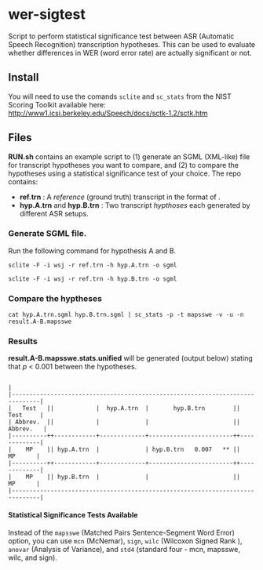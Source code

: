 # wer-sigtest
Script to perform statistical significance test between ASR (Automatic Speech Recognition) transcription hypotheses. This can be used to evaluate whether differences in WER (word error rate) are actually significant or not.

## Install

You will need to use the comands `sclite` and `sc_stats` from the NIST Scoring Toolkit available here:
http://www1.icsi.berkeley.edu/Speech/docs/sctk-1.2/sctk.htm


## Files

**RUN.sh** contains an example script to (1) generate an SGML (XML-like) file for transcript hypotheses you want to compare, and (2) to compare the hypotheses using a statistical significance test of your choice. The repo contains:

- **ref.trn** : A _reference_ (ground truth) transcript in the format of <transcript line> <unique line ID>.
- **hyp.A.trn** and **hyp.B.trn** : Two transcript _hypthoses_ each generated by different ASR setups.
  
### Generate SGML file.

Run the following command for hypothesis A and B.

```
sclite -F -i wsj -r ref.trn -h hyp.A.trn -o sgml
```

```
sclite -F -i wsj -r ref.trn -h hyp.B.trn -o sgml
```

### Compare the hyptheses

```
cat hyp.A.trn.sgml hyp.B.trn.sgml | sc_stats -p -t mapsswe -v -u -n result.A-B.mapsswe
```

### Results

**result.A-B.mapsswe.stats.unified** will be generated (output below) stating that _p_ < 0.001 between the hypotheses.

```
                                                                             |
|------------------------------------------------------------------------------|
|   Test   ||            |  hyp.A.trn  |       hyp.B.trn        ||    Test     |
| Abbrev.  ||            |             |                        ||   Abbrev.   |
|----------++------------+-------------+------------------------++-------------|
|    MP    || hyp.A.trn  |             | hyp.B.trn   0.007   ** ||     MP      |
|----------++------------+-------------+------------------------++-------------|
|    MP    || hyp.B.trn  |             |                        ||     MP      |
|------------------------------------------------------------------------------|

```

#### Statistical Significance Tests Available
Instead of the `mapsswe` (Matched Pairs Sentence-Segment Word Error) option, you can use `mcn` (McNemar), `sign`, `wilc` (Wilcoxon Signed Rank ), `anovar` (Analysis of Variance), and `std4` (standard four - mcn, mapsswe, wilc, and sign).
